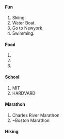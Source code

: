 #### Fun
1. Skiing.
2. Water Boat.
3. Go to Newyork.
4. Swimming.

#### Food
1. 
2.
3.

#### School
1. MIT
2. HARDVARD

#### Marathon
1. Charles River Marathon
2. ~Boston Marathon 

#### Hiking
